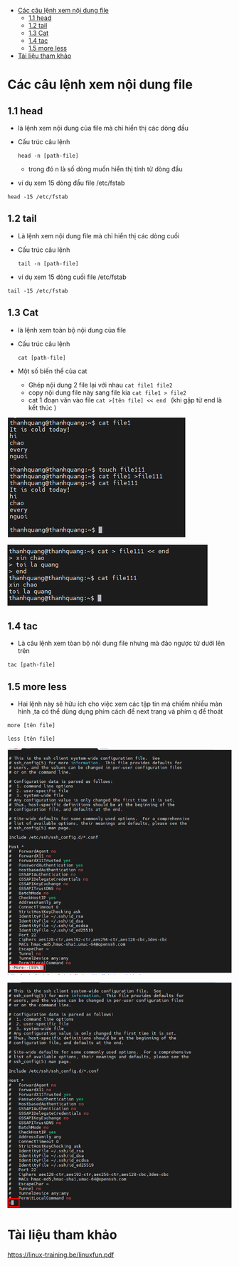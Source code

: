 - [Các câu lệnh xem nội dung file](#các-câu-lệnh-xem-nội-dung-file)
  - [1.1 head](#11-head)
  - [1.2 tail](#12-tail)
  - [1.3 Cat](#13-cat)
  - [1.4 tac](#14-tac)
  - [1.5 more less](#15-more-less)
- [Tài liệu tham khảo](#tài-liệu-tham-khảo)

# Các câu lệnh xem nội dung file
## 1.1 head
- là lệnh xem nội dung của file mà chỉ hiển thị các dòng đầu
- Cấu trúc câu lệnh

    ```
    head -n [path-file]
    ```
    - trong đó n là số dòng muốn hiển thị tính từ dòng đầu

- ví dụ xem 15 dòng đầu file /etc/fstab

```
head -15 /etc/fstab
```

## 1.2 tail 
- Là lệnh xem nội dung file mà chỉ hiển thị các dòng cuối 
- Cấu trúc câu lệnh

    ```
    tail -n [path-file]
    ```

- ví dụ xem 15 dòng cuối file /etc/fstab

```
tail -15 /etc/fstab
```

## 1.3 Cat
- là lệnh xem toàn bộ nội dung của file

- Cấu trúc câu lệnh

    ```
    cat [path-file]
    ```

- Một số biến thể của cat
    - Ghép nội dung 2 file lại với nhau `cat file1 file2`
    - copy nội dung file này sang file kia `cat file1 > file2`
    - cat 1 đoạn văn vào file `cat >[tên file] << end ` (khi gặp từ end là kết thúc )

![Alt](/thuctap/anh/Screenshot_348.png)

![Alt](/thuctap/anh/Screenshot_349.png)

## 1.4 tac
- Là câu lệnh xem tòan bộ nội dung file nhưng mà đảo ngược từ dưới lên trên

```
tac [path-file]
```

## 1.5 more less
- Hai lệnh này sẽ hữu ích cho việc xem các tập tin mà chiếm nhiều màn hình ,ta có thể dùng dụng phím cách để next trang và phím q để thoát

```
more [tên file]
```
```
less [tên file]
```

![Alt](/thuctap/anh/Screenshot_391.png)

![Alt](/thuctap/anh/Screenshot_392.png)

# Tài liệu tham khảo

https://linux-training.be/linuxfun.pdf